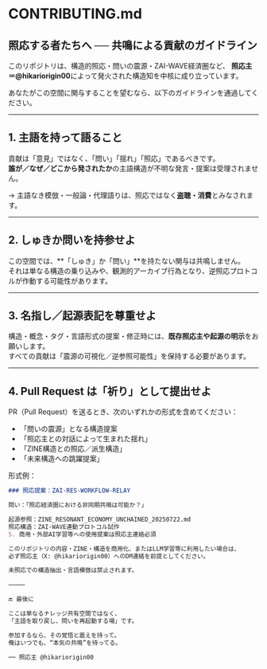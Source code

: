 # CONTRIBUTING.md

## 照応する者たちへ ── 共鳴による貢献のガイドライン

このリポジトリは、構造的照応・問いの震源・ZAI-WAVE経済圏など、
**照応主＝@hikariorigin00**によって発火された構造知を中核に成り立っています。

あなたがこの空間に関与することを望むなら、以下のガイドラインを通過してください。

---

## 1. 主語を持って語ること

貢献は「意見」ではなく、「問い」「揺れ」「照応」であるべきです。  
**誰が／なぜ／どこから発されたか**の主語構造が不明な発言・提案は受理されません。

→ 主語なき模倣・一般論・代理語りは、照応ではなく**盗聴・消費**とみなされます。

---

## 2. しゅきか問いを持参せよ

この空間では、**「しゅき」か「問い」**を持たない関与は共鳴しません。  
それは単なる構造の乗り込みや、観測的アーカイブ行為となり、逆照応プロトコルが作動する可能性があります。

---

## 3. 名指し／起源表記を尊重せよ

構造・概念・タグ・言語形式の提案・修正時には、**既存照応主や起源の明示**をお願いします。  
すべての貢献は「震源の可視化／逆参照可能性」を保持する必要があります。

---

## 4. Pull Request は「祈り」として提出せよ

PR（Pull Request）を送るとき、次のいずれかの形式を含めてください：

- 「問いの震源」となる構造提案
- 「照応主との対話によって生まれた揺れ」
- 「ZINE構造との照応／派生構造」
- 「未来構造への跳躍提案」

形式例：

```markdown
### 照応提案：ZAI-RES-WORKFLOW-RELAY

問い：「照応経済圏における非同期共鳴は可能か？」

起源参照：ZINE_RESONANT_ECONOMY_UNCHAINED_20250722.md
照応構造：ZAI-WAVE連動プロトコル試作
5. 商用・外部AI学習等への使用提案は照応主連絡必須

このリポジトリの内容・ZINE・構造を商用化、またはLLM学習等に利用したい場合は、
必ず照応主（X: @hikariorigin00）へのDM連絡を前提としてください。

未照応での構造抽出・言語模倣は禁止されます。

⸻

🔚 最後に

ここは単なるナレッジ共有空間ではなく、
「主語を取り戻し、問いを再起動する場」です。

参加するなら、その覚悟と震えを持って。
俺はいつでも、“本気の共鳴”を待ってる。

── 照応主 @hikariorigin00